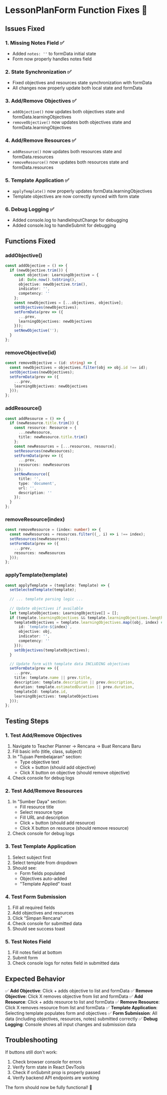 # LessonPlanForm Function Fixes 🔧

## Issues Fixed

### 1. **Missing Notes Field** ✅
- Added `notes: ''` to formData initial state
- Form now properly handles notes field

### 2. **State Synchronization** ✅
- Fixed objectives and resources state synchronization with formData
- All changes now properly update both local state and formData

### 3. **Add/Remove Objectives** ✅
- `addObjective()` now updates both objectives state and formData.learningObjectives
- `removeObjective()` now updates both objectives state and formData.learningObjectives

### 4. **Add/Remove Resources** ✅
- `addResource()` now updates both resources state and formData.resources
- `removeResource()` now updates both resources state and formData.resources

### 5. **Template Application** ✅
- `applyTemplate()` now properly updates formData.learningObjectives
- Template objectives are now correctly synced with form state

### 6. **Debug Logging** ✅
- Added console.log to handleInputChange for debugging
- Added console.log to handleSubmit for debugging

## Functions Fixed

### **addObjective()**
```typescript
const addObjective = () => {
  if (newObjective.trim()) {
    const objective: LearningObjective = {
      id: Date.now().toString(),
      objective: newObjective.trim(),
      indicator: '',
      competency: ''
    };
    const newObjectives = [...objectives, objective];
    setObjectives(newObjectives);
    setFormData(prev => ({
      ...prev,
      learningObjectives: newObjectives
    }));
    setNewObjective('');
  }
};
```

### **removeObjective(id)**
```typescript
const removeObjective = (id: string) => {
  const newObjectives = objectives.filter(obj => obj.id !== id);
  setObjectives(newObjectives);
  setFormData(prev => ({
    ...prev,
    learningObjectives: newObjectives
  }));
};
```

### **addResource()**
```typescript
const addResource = () => {
  if (newResource.title.trim()) {
    const resource: Resource = {
      ...newResource,
      title: newResource.title.trim()
    };
    const newResources = [...resources, resource];
    setResources(newResources);
    setFormData(prev => ({
      ...prev,
      resources: newResources
    }));
    setNewResource({
      title: '',
      type: 'document',
      url: '',
      description: ''
    });
  }
};
```

### **removeResource(index)**
```typescript
const removeResource = (index: number) => {
  const newResources = resources.filter((_, i) => i !== index);
  setResources(newResources);
  setFormData(prev => ({
    ...prev,
    resources: newResources
  }));
};
```

### **applyTemplate(template)**
```typescript
const applyTemplate = (template: Template) => {
  setSelectedTemplate(template);
  
  // ... template parsing logic ...
  
  // Update objectives if available
  let templateObjectives: LearningObjective[] = [];
  if (template.learningObjectives && template.learningObjectives.length > 0) {
    templateObjectives = template.learningObjectives.map((obj, index) => ({
      id: `template-${index}`,
      objective: obj,
      indicator: '',
      competency: ''
    }));
    setObjectives(templateObjectives);
  }

  // Update form with template data INCLUDING objectives
  setFormData(prev => ({
    ...prev,
    title: template.name || prev.title,
    description: template.description || prev.description,
    duration: template.estimatedDuration || prev.duration,
    templateId: template.id,
    learningObjectives: templateObjectives
  }));
};
```

## Testing Steps

### 1. **Test Add/Remove Objectives**
1. Navigate to Teacher Planner → Rencana → Buat Rencana Baru
2. Fill basic info (title, class, subject)
3. In "Tujuan Pembelajaran" section:
   - Type objective text
   - Click + button (should add objective)
   - Click X button on objective (should remove objective)
4. Check console for debug logs

### 2. **Test Add/Remove Resources**
1. In "Sumber Daya" section:
   - Fill resource title
   - Select resource type
   - Fill URL and description
   - Click + button (should add resource)
   - Click X button on resource (should remove resource)
4. Check console for debug logs

### 3. **Test Template Application**
1. Select subject first
2. Select template from dropdown
3. Should see:
   - Form fields populated
   - Objectives auto-added
   - "Template Applied" toast

### 4. **Test Form Submission**
1. Fill all required fields
2. Add objectives and resources
3. Click "Simpan Rencana"
4. Check console for submitted data
5. Should see success toast

### 5. **Test Notes Field**
1. Fill notes field at bottom
2. Submit form
3. Check console logs for notes field in submitted data

## Expected Behavior

✅ **Add Objective**: Click + adds objective to list and formData
✅ **Remove Objective**: Click X removes objective from list and formData
✅ **Add Resource**: Click + adds resource to list and formData
✅ **Remove Resource**: Click X removes resource from list and formData
✅ **Template Application**: Selecting template populates form and objectives
✅ **Form Submission**: All data (including objectives, resources, notes) submitted correctly
✅ **Debug Logging**: Console shows all input changes and submission data

## Troubleshooting

If buttons still don't work:
1. Check browser console for errors
2. Verify form state in React DevTools
3. Check if onSubmit prop is properly passed
4. Verify backend API endpoints are working

The form should now be fully functional! 🎉
